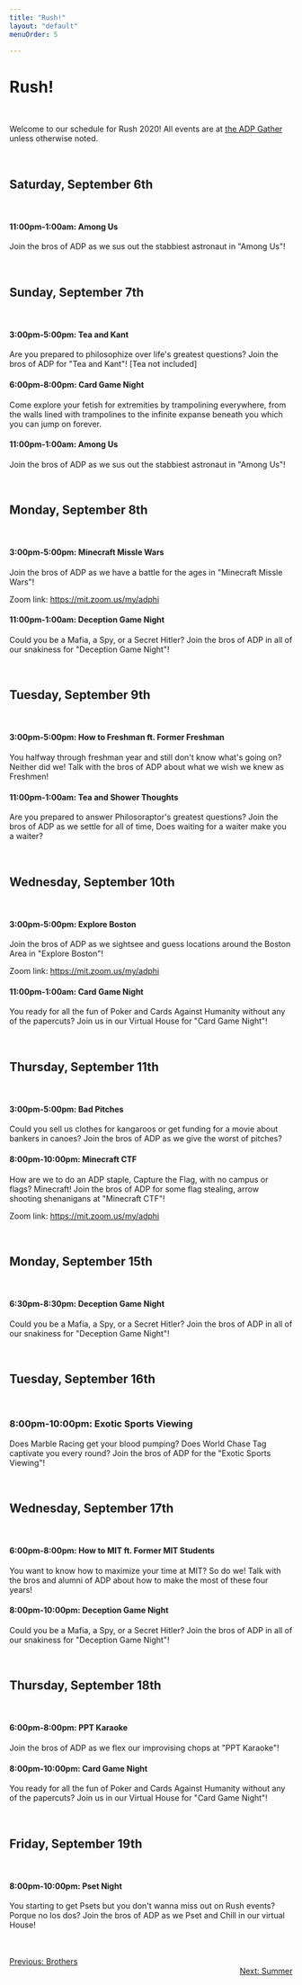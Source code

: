 ```yaml
---
title: "Rush!"
layout: "default"
menuOrder: 5

---
```

<div class="content container">

<h1>Rush!</h1>
<br />

Welcome to our schedule for Rush 2020! All events are at <a href="https://gather.town/app/Wx0tBFzhgUsOXCxg/adphi">the ADP Gather</a> unless otherwise noted.

<!-- 
<br />
<br />
 -->

<!-- <div class="days">  
<a class="day" href="#saturday">Saturday</a>  

<a class="day" href="#sunday">Sunday</a>  

<a class="day" href="#monday">Monday</a>  

<a class="day" href="#tuesday">Tuesday</a>  

<a class="day" href="#wednesday">Wednesday</a>  

<a class="day" href="#thursday">Thursday</a>  

<a class="day" href="#friday">Friday</a>  

</div>   -->

<br />  

<a name="saturday"></a> 
## Saturday, September 6th  

<br />  

#### 11:00pm-1:00am: Among Us 

Join the bros of ADP as we sus out the stabbiest astronaut in "Among Us"!

<br />  

<a name="sunday"></a> 
## Sunday, September 7th 

<br />  

#### 3:00pm-5:00pm: Tea and Kant 

Are you prepared to philosophize over life's greatest questions? Join the bros of ADP for "Tea and Kant"! [Tea not included]

#### 6:00pm-8:00pm: Card Game Night

Come explore your fetish for extremities by trampolining everywhere, from the walls lined with trampolines to the infinite expanse beneath you which you can jump on forever. 

#### 11:00pm-1:00am: Among Us  

Join the bros of ADP as we sus out the stabbiest astronaut in "Among Us"!

<br />  

<a name="monday"></a> 
## Monday, September 8th  

<br />  

#### 3:00pm-5:00pm: Minecraft Missle Wars  

Join the bros of ADP as we have a battle for the ages in "Minecraft Missle Wars"!

Zoom link: https://mit.zoom.us/my/adphi

#### 11:00pm-1:00am: Deception Game Night 

Could you be a Mafia, a Spy, or a Secret Hitler? Join the bros of ADP in all of our snakiness for "Deception Game Night"!

<br />  

<a name="tuesday"></a>  
## Tuesday, September 9th 

<br />  

#### 3:00pm-5:00pm: How to Freshman ft. Former Freshman  

You halfway through freshman year and still don't know what's going on? Neither did we! Talk with the bros of ADP about what we wish we knew as Freshmen!

#### 11:00pm-1:00am: Tea and Shower Thoughts  

Are you prepared to answer Philosoraptor's greatest questions? Join the bros of ADP as we settle for all of time, Does waiting for a waiter make you a waiter?

<br />  

<a name="wednesday"></a>  
## Wednesday, September 10th 

<br />  


#### 3:00pm-5:00pm: Explore Boston 

Join the bros of ADP as we sightsee and guess locations around the Boston Area in "Explore Boston"! 

Zoom link: https://mit.zoom.us/my/adphi

#### 11:00pm-1:00am: Card Game Night

You ready for all the fun of Poker and Cards Against Humanity without any of the papercuts? Join us in our Virtual House for "Card Game Night"! 


<br />  

<a name="thursday"></a> 
## Thursday, September 11th  

<br />  

#### 3:00pm-5:00pm: Bad Pitches 

Could you sell us clothes for kangaroos or get funding for a movie about bankers in canoes? Join the bros of ADP as we give the worst of pitches? 

#### 8:00pm-10:00pm: Minecraft CTF  

How are we to do an ADP staple, Capture the Flag, with no campus or flags? Minecraft! Join the bros of ADP for some flag stealing, arrow shooting shenanigans at "Minecraft CTF"!

Zoom link: https://mit.zoom.us/my/adphi

<br />  

<a name="monday"></a> 
## Monday, September 15th  

<br />  

#### 6:30pm-8:30pm: Deception Game Night 

Could you be a Mafia, a Spy, or a Secret Hitler? Join the bros of ADP in all of our snakiness for "Deception Game Night"!

<br />  

<a name="tuesday"></a>  
## Tuesday, September 16th 

<br />  

### 8:00pm-10:00pm: Exotic Sports Viewing

Does Marble Racing get your blood pumping? Does World Chase Tag captivate you every round? Join the bros of ADP for the "Exotic Sports Viewing"!

<br />  

<a name="wednesday"></a>  
## Wednesday, September 17th 

<br />  


#### 6:00pm-8:00pm: How to MIT ft. Former MIT Students 

You want to know how to maximize your time at MIT? So do we! Talk with the bros and alumni of ADP about how to make the most of these four years!

#### 8:00pm-10:00pm: Deception Game Night 

Could you be a Mafia, a Spy, or a Secret Hitler? Join the bros of ADP in all of our snakiness for "Deception Game Night"!

<br />  

<a name="thursday"></a> 
## Thursday, September 18th  

<br />  

#### 6:00pm-8:00pm: PPT Karaoke 

Join the bros of ADP as we flex our improvising chops at "PPT Karaoke"!

#### 8:00pm-10:00pm: Card Game Night  

You ready for all the fun of Poker and Cards Against Humanity without any of the papercuts? Join us in our Virtual House for "Card Game Night"!

<br />  

<a name="friday"></a> 
## Friday, September 19th  

<br />  

#### 8:00pm-10:00pm: Pset Night

You starting to get Psets but you don't wanna miss out on Rush events? Porque no los dos? Join the bros of ADP as we Pset and Chill in our virtual House!

<br />  
<br />  

<div align="left" class="prev"> 
  <a href="/brothers.html">Previous: Brothers</a> 
</div>  
<div align="right" class="next">  
  <a href="/summer.html">Next: Summer</a> 
</div>  

</div>